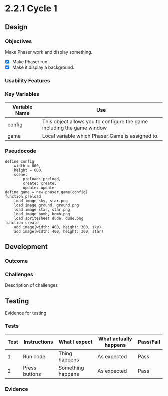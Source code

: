 # 2.2.1 Cycle 1

## Design

### Objectives

Make Phaser work and display something.

* [x] Make Phaser run.
* [x] Make it display a background.

### Usability Features

### Key Variables

| Variable Name | Use                                                                    |
| ------------- | ---------------------------------------------------------------------- |
| config        | This object allows you to configure the game including the game window |
| game          | Local variable which Phaser.Game is assigned to.                       |

### Pseudocode

```
define config
    width = 800,
    height = 600,
    scene:
        preload: preload,
        create: create,
        update: update
define game = new phaser.game(config)
function preload
    load image sky, star.png
    load image ground, ground.png
    load image star, star.png
    load image bomb, bomb.png
    load spritesheet dude, dude.png
function create
    add image(width: 400, height: 300, sky)
    add image(width: 400, height: 300, star)
```

## Development

### Outcome

### Challenges

Description of challenges

## Testing

Evidence for testing

### Tests

| Test | Instructions  | What I expect     | What actually happens | Pass/Fail |
| ---- | ------------- | ----------------- | --------------------- | --------- |
| 1    | Run code      | Thing happens     | As expected           | Pass      |
| 2    | Press buttons | Something happens | As expected           | Pass      |

### Evidence
